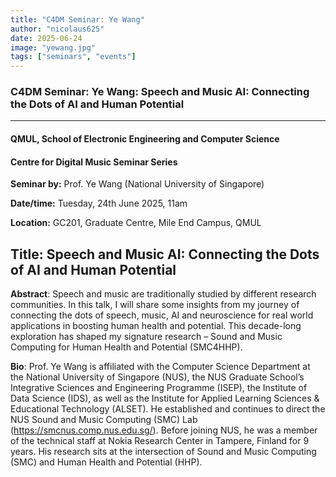 ```yaml
---
title: "C4DM Seminar: Ye Wang"
author: "nicolaus625"
date: 2025-06-24
image: "yewang.jpg"
tags: ["seminars", "events"]
---
```


### C4DM Seminar: Ye Wang: Speech and Music AI: Connecting the Dots of AI and Human Potential
-----------------

#### QMUL, School of Electronic Engineering and Computer Science

#### Centre for Digital Music Seminar Series

**Seminar by:** Prof. Ye Wang (National University of Singapore)

**Date/time:**  Tuesday, 24th June 2025, 11am

**Location:** GC201, Graduate Centre, Mile End Campus, QMUL


<b>Title</b>: Speech and Music AI: Connecting the Dots of AI and Human Potential
-----------------

<b>Abstract</b>: Speech and music are traditionally studied by different research communities. In this talk, I will share some insights from my journey of connecting the dots of speech, music, AI and neuroscience for real world applications in boosting human health and potential. This decade-long exploration has shaped my signature research – Sound and Music Computing for Human Health and Potential (SMC4HHP).

<b>Bio</b>: Prof. Ye Wang is affiliated with the Computer Science Department at the National University of Singapore (NUS), the NUS Graduate School’s Integrative Sciences and Engineering Programme (ISEP), the Institute of Data Science (IDS), as well as the Institute for Applied Learning Sciences & Educational Technology (ALSET). He established and continues to direct the NUS Sound and Music Computing (SMC) Lab (https://smcnus.comp.nus.edu.sg/). Before joining NUS, he was a member of the technical staff at Nokia Research Center in Tampere, Finland for 9 years. His research sits at the intersection of Sound and Music Computing (SMC) and Human Health and Potential (HHP).
